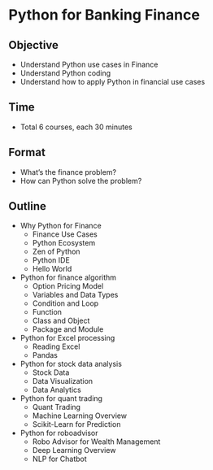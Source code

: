 # Python for Banking Finance

## Objective

- Understand Python use cases in Finance
- Understand Python coding
- Understand how to apply Python in financial use cases

## Time

- Total 6 courses, each 30 minutes

## Format

- What’s the finance problem?
- How can Python solve the problem?

## Outline

- Why Python for Finance
  - Finance Use Cases
  - Python Ecosystem
  - Zen of Python
  - Python IDE
  - Hello World
- Python for finance algorithm
  - Option Pricing Model
  - Variables and Data Types
  - Condition and Loop
  - Function
  - Class and Object
  - Package and Module
- Python for Excel processing
  - Reading Excel
  - Pandas
- Python for stock data analysis
  - Stock Data
  - Data Visualization
  - Data Analytics
- Python for quant trading
  - Quant Trading
  - Machine Learning Overview
  - Scikit-Learn for Prediction
- Python for roboadvisor
  - Robo Advisor for Wealth Management
  - Deep Learning Overview
  - NLP for Chatbot

